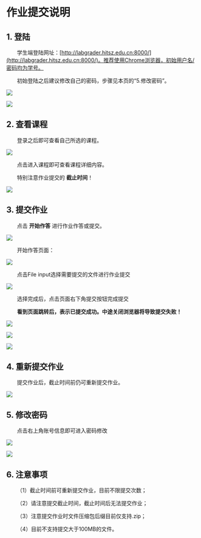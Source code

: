 # 作业提交说明

## 1. 登陆

&emsp;&emsp;学生端登陆网址：[http://labgrader.hitsz.edu.cn:8000/](http://labgrader.hitsz.edu.cn:8000/)。推荐使用Chrome浏览器，初始用户名/密码均为学号。

&emsp;&emsp;初始登陆之后建议修改自己的密码，步骤见本页的“5.修改密码”。

![](ojguide.assets/1-1.bmp)

![](ojguide.assets/1-2.bmp)

## 2. 查看课程

&emsp;&emsp;登录之后即可查看自己所选的课程。

![](ojguide.assets/1-3.bmp)

&emsp;&emsp;点击进入课程即可查看课程详细内容。

&emsp;&emsp;特别注意作业提交的 **截止时间**！

![](ojguide.assets/1-4.bmp)

## 3. 提交作业

&emsp;&emsp;点击 **开始作答** 进行作业作答或提交。

![](ojguide.assets/1-5.bmp)

&emsp;&emsp;开始作答页面：

![](ojguide.assets/1-6.bmp)

&emsp;&emsp;点击File input选择需要提交的文件进行作业提交

![](ojguide.assets/1-7.bmp)

&emsp;&emsp;选择完成后，点击页面右下角提交按钮完成提交

&emsp;&emsp;**看到页面跳转后，表示已提交成功。中途关闭浏览器将导致提交失败！**

![](ojguide.assets/1-8.bmp)

![](ojguide.assets/1-9.bmp)

![](ojguide.assets/1-10.bmp)

## 4. 重新提交作业

&emsp;&emsp;提交作业后，截止时间前仍可重新提交作业。

![](ojguide.assets/1-11.bmp)

## 5. 修改密码

&emsp;&emsp;点击右上角账号信息即可进入密码修改

![](ojguide.assets/1-12.bmp)

![](ojguide.assets/1-13.bmp)

## 6. 注意事项

&emsp;&emsp;（1）截止时间前可重新提交作业，目前不限提交次数；

&emsp;&emsp;（2）请注意提交截止时间，截止时间后无法提交作业；

&emsp;&emsp;（3）注意提交作业时文件压缩包后缀目前仅支持.zip；

&emsp;&emsp;（4）目前不支持提交大于100MB的文件。
